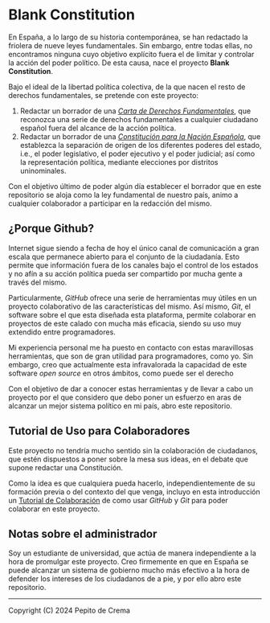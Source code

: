 # Blank Constitution

<p>
En España, a lo largo de su historia contemporánea, se han redactado la 
friolera de nueve leyes fundamentales. Sin embargo, entre todas ellas, no
encontramos ninguna cuyo objetivo explícito fuera el de limitar y controlar
la acción del poder político. De esta causa, nace el proyecto 
<b>Blank Constitution</b>.
</p>

<p>
Bajo el ideal de la libertad política colectiva, de la que nacen el resto de
derechos fundamentales, se pretende con este proyecto:
</p>

<ol>
    <li>
    Redactar un borrador de una 
    <i><a href="/legal/Rights.md#carta-de-derechos-fundamentales">
    Carta de Derechos Fundamentales</a></i>, que reconozca una serie de derechos 
    fundamentales a cualquier ciudadano español fuera del alcance de 
    la acción política.
    </li>
    <li>
    Redactar un borrador de una 
    <i><a href="/legal/Constitution.md#constitución-para-la-nación-española">
    Constitución para la Nación Española</a></i>, 
    que establezca la separación de origen de los diferentes poderes del estado,
    i.e., el poder legislativo, el poder ejecutivo y el poder judicial; así como
    la representación política, mediante elecciones por distritos uninominales.
    </li>
</ol>

<p>
Con el objetivo último de poder algún día establecer el borrador que en este
repositorio se aloja como la ley fundamental de nuestro país, animo a cualquier
colaborador a participar en la redacción del mismo.
</p>


## ¿Porque Github?

<p>
Internet sigue siendo a fecha de hoy el único canal de comunicación a gran
escala que permanece abierto para el conjunto de la ciudadanía. Esto permite
que información fuera de los canales bajo el control de los estados y no afín
a su acción política pueda ser compartido por mucha gente a través del mismo.
</p>

<p>
Particularmente, <i>GitHub</i> ofrece una serie de herramientas muy útiles en
un proyecto colaborativo de las características del mismo. Así mismo, 
<i>Git</i>, el software sobre el que esta diseñada esta plataforma, permite 
colaborar en proyectos de este calado con mucha más eficacia, siendo su uso 
muy extendido entre programadores.
</p>

<p>
Mi experiencia personal me ha puesto en contacto con estas maravillosas
herramientas, que son de gran utilidad para programadores, como yo. Sin 
embargo, creo que actualmente esta infravalorada la capacidad de este 
software <i>open source</i> en otros ámbitos, como puede ser el derecho
</p>

<p>
Con el objetivo de dar a conocer estas herramientas y de llevar a cabo un
proyecto por el que considero que debo poner un esfuerzo en aras de alcanzar
un mejor sistema político en mi país, abro este repositorio.
</p>


## Tutorial de Uso para Colaboradores

<p>
Este proyecto no tendría mucho sentido sin la colaboración de ciudadanos, que
estén dispuestos a poner sobre la mesa sus ideas, en el debate que supone 
redactar una Constitución.
</p>

<p>
Como la idea es que cualquiera pueda hacerlo, independientemente de su formación
previa o del contexto del que venga, incluyo en esta introducción un 
<a href="/docs/home.md#tutorial-de-colaboración">Tutorial de Colaboración</a>
de como usar <i>GitHub</i> y <i>Git</i> para poder colaborar en este proyecto.
</p>


## Notas sobre el administrador

<p>
Soy un estudiante de universidad, que actúa de manera independiente a la hora
de promulgar este proyecto. Creo firmemente en que en España se puede alcanzar
un sistema de gobierno mucho más efectivo a la hora de defender los intereses
de los ciudadanos de a pie, y por ello abro este repositorio.
</p>

---

<p>Copyright (C) 2024	Pepito de Crema</p>